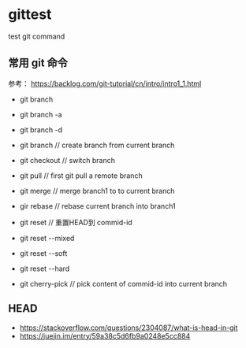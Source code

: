 # gittest
test git command

## 常用 git 命令
参考： https://backlog.com/git-tutorial/cn/intro/intro1_1.html

* git branch
* git branch -a
* git branch -d
* git branch <branch-name> // create branch from current branch
* git checkout <branch-name> // switch branch
* git pull <remote host name> <remote branch name:local branch name>  // first git pull a remote branch
* git merge <branch1> // merge branch1 to to current branch
* gir rebase <branch1> // rebase current branch into branch1


* git reset <commid-id> // 重置HEAD到 commid-id
* git reset --mixed
* git reset --soft
* git reset --hard

* git cherry-pick <commit-id> // pick content of commid-id into current branch


## HEAD
* https://stackoverflow.com/questions/2304087/what-is-head-in-git
* https://juejin.im/entry/59a38c5d6fb9a0248e5cc884
